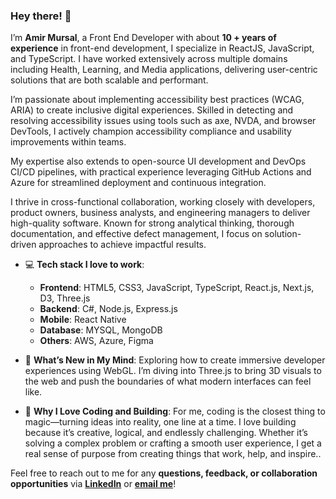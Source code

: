 ### Hey there! 👋

I’m **Amir Mursal**, a Front End Developer with about **10 + years of experience** in front-end development, I specialize in ReactJS, JavaScript, and TypeScript. I have worked extensively across multiple domains including Health, Learning, and Media applications, delivering user-centric solutions that are both scalable and performant.

I’m passionate about implementing accessibility best practices (WCAG, ARIA) to create inclusive digital experiences. Skilled in detecting and resolving accessibility issues using tools such as axe, NVDA, and browser DevTools, I actively champion accessibility compliance and usability improvements within teams.

My expertise also extends to open-source UI development and DevOps CI/CD pipelines, with practical experience leveraging GitHub Actions and Azure for streamlined deployment and continuous integration.

I thrive in cross-functional collaboration, working closely with developers, product owners, business analysts, and engineering managers to deliver high-quality software. Known for strong analytical thinking, thorough documentation, and effective defect management, I focus on solution-driven approaches to achieve impactful results.

- 💻 **Tech stack I love to work**:
  - **Frontend**: HTML5, CSS3, JavaScript, TypeScript, React.js, Next.js, D3, Three.js
  - **Backend**: C#, Node.js, Express.js
  - **Mobile**: React Native
  - **Database**: MYSQL, MongoDB
  - **Others**: AWS, Azure, Figma

- 🧠 **What’s New in My Mind**: Exploring how to create immersive developer experiences using WebGL. I’m diving into Three.js to bring 3D visuals to the web and push the boundaries of what modern interfaces can feel like.

- 🎯 **Why I Love Coding and Building**: For me, coding is the closest thing to magic—turning ideas into reality, one line at a time. I love building because it’s creative, logical, and endlessly challenging. Whether it’s solving a complex problem or crafting a smooth user experience, I get a real sense of purpose from creating things that work, help, and inspire..

Feel free to reach out to me for any **questions, feedback, or collaboration opportunities** via **[LinkedIn](https://www.linkedin.com/in/ameer-m-320b1568/)** or **[email me](mailto:amirmursal@gmail.com)**!
